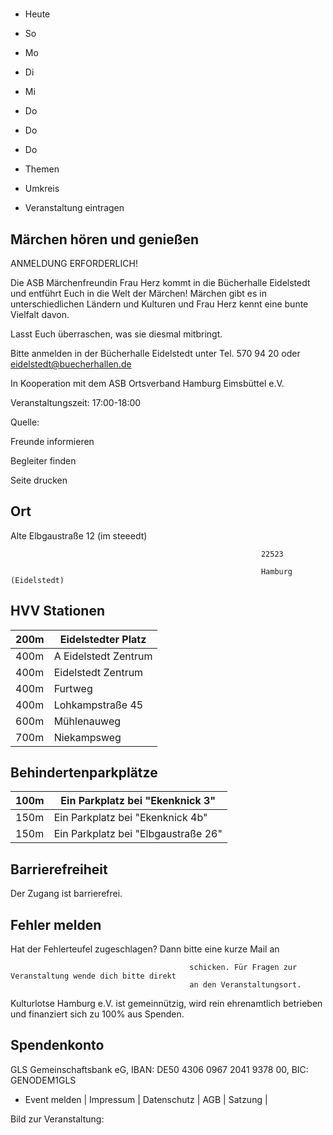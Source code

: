 # 

- Heute
- So
- Mo
- Di
- Mi
- Do
- Do
- Do

- Themen
- Umkreis

- Veranstaltung eintragen

## Märchen hören und genießen

<!-- image -->

ANMELDUNG ERFORDERLICH!

Die ASB Märchenfreundin Frau Herz kommt in die Bücherhalle Eidelstedt und entführt Euch in die Welt der Märchen!
Märchen gibt es in unterschiedlichen Ländern und Kulturen und Frau Herz kennt eine bunte Vielfalt davon.

Lasst Euch überraschen, was sie diesmal mitbringt.

Bitte anmelden in der Bücherhalle Eidelstedt unter Tel. 570 94 20 oder eidelstedt@buecherhallen.de

In Kooperation mit dem ASB Ortsverband Hamburg Eimsbüttel e.V.

Veranstaltungszeit: 17:00-18:00

Quelle:

Freunde informieren

Begleiter finden

Seite drucken

## Ort

Alte Elbgaustraße 12 (im steeedt)

				                                            22523 

				                                            Hamburg (Eidelstedt)

## HVV Stationen

| 200m   | Eidelstedter Platz   |
|--------|----------------------|
| 400m   | A Eidelstedt Zentrum |
| 400m   | Eidelstedt Zentrum   |
| 400m   | Furtweg              |
| 400m   | Lohkampstraße 45     |
| 600m   | Mühlenauweg          |
| 700m   | Niekampsweg          |

## Behindertenparkplätze

| 100m   | Ein Parkplatz bei "Ekenknick  3"     |
|--------|--------------------------------------|
| 150m   | Ein Parkplatz bei "Ekenknick 4b"     |
| 150m   | Ein Parkplatz bei "Elbgaustraße  26" |

## Barrierefreiheit

Der Zugang ist barrierefrei.

## Fehler melden

Hat der Fehlerteufel zugeschlagen? Dann bitte eine kurze Mail an
											
											schicken. Für Fragen zur Veranstaltung wende dich bitte direkt
											an den Veranstaltungsort.

Kulturlotse Hamburg e.V. ist gemeinnützig, wird rein ehrenamtlich betrieben und finanziert sich zu 100% aus Spenden.

## Spendenkonto

GLS Gemeinschaftsbank eG, IBAN: DE50 4306 0967 2041 9378 00, BIC: GENODEM1GLS

- Event melden | Impressum | Datenschutz | AGB | Satzung |

Bild zur Veranstaltung:

<!-- image -->
